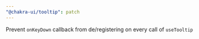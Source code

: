 ```yaml
---
"@chakra-ui/tooltip": patch
---
```


Prevent `onKeyDown` callback from de/registering on every call of `useTooltip`
